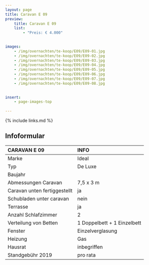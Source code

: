 ```yaml
---
layout: page
title: Caravan E 09
preview: 
    title: Caravan E 09
    list:
        - "Preis: € 4.000"
        
        
images:
    - /img/overnachten/te-koop/E09/E09-01.jpg
    - /img/overnachten/te-koop/E09/E09-02.jpg
    - /img/overnachten/te-koop/E09/E09-03.jpg
    - /img/overnachten/te-koop/E09/E09-04.jpg
    - /img/overnachten/te-koop/E09/E09-05.jpg
    - /img/overnachten/te-koop/E09/E09-06.jpg
    - /img/overnachten/te-koop/E09/E09-07.jpg
    - /img/overnachten/te-koop/E09/E09-08.jpg
    
    
insert:
    - page-images-top
    
---
```


{% include links.md %}



## Infoformular

CARAVAN E 09                | INFO        | 
:---------------------------|:------------|
Marke                       |Ideal  
Typ                         |De Luxe
Baujahr                     |
Abmessungen Caravan         |7,5 x 3 m
Caravan unten fertiggestellt|ja
Schubladen unter caravan    |nein
Terrasse                    |ja
Anzahl Schlafzimmer         |2
Verteilung von Betten       |1 Doppelbett + 1 Einzelbett
Fenster                     |Einzelverglasung
Heizung                     |Gas
Hausrat                     |inbegriffen
Standgebühr 2019            |pro rata
